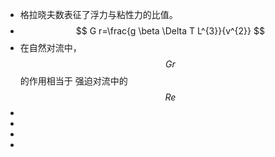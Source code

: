 - 格拉晓夫数表征了浮力与粘性力的比值。
-
  $$ G r=\frac{g \beta \Delta T L^{3}}{v^{2}} $$
- 在自然对流中，$$Gr$$ 的作用相当于 强迫对流中的$$Re$$
-
-
-
-